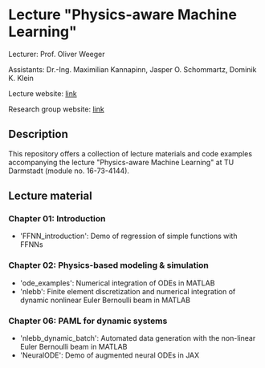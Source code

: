 # Lecture "Physics-aware Machine Learning"

Lecturer: Prof. Oliver Weeger

Assistants: Dr.-Ing. Maximilian Kannapinn, Jasper O. Schommartz, Dominik K. Klein




Lecture website: [link](https://www.maschinenbau.tu-darmstadt.de/cps/cps_teaching/cps_courses/vorlesung_physikbewusstes_ml/paml_1.en.jsp)

Research group website: [link](https://www.maschinenbau.tu-darmstadt.de/cps/department_cps/index.en.jsp) 

## Description

This repository offers a collection of lecture materials and code examples accompanying the lecture "Physics-aware Machine Learning" at TU Darmstadt (module no. 16-73-4144). 

## Lecture material

### Chapter 01: Introduction
* 'FFNN_introduction': Demo of regression of simple functions with FFNNs

### Chapter 02: Physics-based modeling & simulation
* 'ode_examples': Numerical integration of ODEs in MATLAB
* 'nlebb': Finite element discretization and numerical integration of dynamic nonlinear Euler Bernoulli beam in MATLAB

### Chapter 06: PAML for dynamic systems
* 'nlebb_dynamic_batch': Automated data generation with the non-linear Euler Bernoulli beam in MATLAB
* 'NeuralODE': Demo of augmented neural ODEs in JAX
